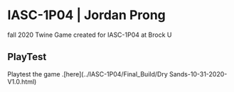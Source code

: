 # IASC-1P04 | Jordan Prong
fall 2020
Twine Game created for IASC-1P04 at Brock U

## PlayTest
Playtest the game .[here](../IASC-1P04/Final_Build/Dry Sands-10-31-2020-V1.0.html)


